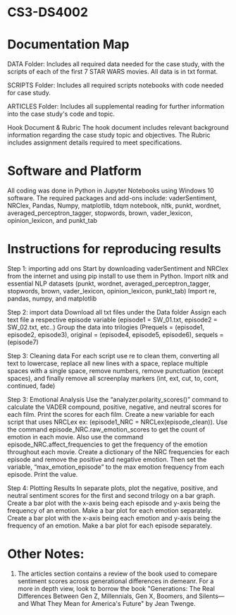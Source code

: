 # CS3-DS4002
# Documentation Map

DATA Folder:
Includes all required data needed for the case study, with the scripts of each of the first 7 STAR WARS movies. All data is in txt format.

SCRIPTS Folder:
Includes all required scripts notebooks with code needed for case study.

ARTICLES Folder:
Includes all supplemental reading for further information into the case study's code and topic.

Hook Document & Rubric
The hook document includes relevant background information regarding the case study topic and objectives.
The Rubric includes assignment details required to meet specifications.

# Software and Platform

All coding was done in Python in Jupyter Notebooks using Windows 10 software. 
The required packages and add-ons include: vaderSentiment, NRClex, Pandas, Numpy, matplotlib, tdqm notebook, nltk, punkt, wordnet, averaged_perceptron_tagger, stopwords, brown, vader_lexicon, opinion_lexicon, and punkt_tab


# Instructions for reproducing results

Step 1: importing add ons
Start by downloading vaderSentiment and NRClex from the internet and using pip install to use them in Python. 
Import nltk and essential NLP datasets (punkt, wordnet, averaged_perceptron_tagger, stopwords, brown, vader_lexicon, opinion_lexicon, punkt_tab)
Import re, pandas, numpy, and matplotlib

Step 2: import data
Download all txt files under the Data folder
Assign each text file a respective episode variable (episode1 = SW_01.txt, episode2 = SW_02.txt, etc..)
Group the data into trilogies (Prequels = (episode1, episode2, episode3), original = (episode4, episode5, episode6), sequels = (episode7)

Step 3: Cleaning data
For each script use re to clean them, converting all text to lowercase, replace all new lines with a space, replace multiple spaces with a single space, remove numbers, remove punctuation (except spaces), and finally remove all screenplay markers (int, ext, cut, to, cont, continued, fade)

Step 3: Emotional Analysis
Use the “analyzer.polarity_scores()” command to calculate the VADER compound, positive, negative, and neutral scores for each film. Print the scores for each film.
Create a new variable for each script that uses NRCLex ex: (episode1_NRC = NRCLex(episode_clean)). Use the command episode_NRC.raw_emotion_scores to get the count of emotion in each movie. Also use the command episode_NRC.affect_frequencies to get the frequency of the emotion throughout each movie. 
Create a dictionary of the NRC frequencies for each episode and remove the positive and negative emotion. Then set the variable, “max_emotion_episode” to the max emotion frequency from each episode. Print the value.
 
Step 4: Plotting Results
In separate plots, plot the negative, positive, and neutral sentiment scores for the first and second trilogy on a bar graph.
Create a bar plot with the x-axis being each episode and y-axis being the frequency of an emotion. Make a bar plot for each emotion separately.
Create a bar plot with the x-axis being each emotion and y-axis being the frequency of an emotion. Make a bar plot for each episode separately. 



# Other Notes:
1. The articles section contains a review of the book used to comepare sentiment scores across generational differences in demeanr. For a more in depth view, look to borrow the book "Generations: The Real Differences Between Gen Z, Millennials, Gen X, Boomers, and Silents—and What They Mean for America's Future" by Jean Twenge.
